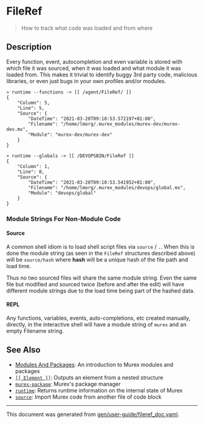 # FileRef

> How to track what code was loaded and from where

## Description

Every function, event, autocompletion and even variable is stored with which
file it was sourced, when it was loaded and what module it was loaded from.
This makes it trivial to identify buggy 3rd party code, malicious libraries, or
even just bugs in your own profiles and/or modules.

```
» runtime --functions -> [[ /agent/FileRef/ ]]
{
    "Column": 5,
    "Line": 5,
    "Source": {
        "DateTime": "2021-03-28T09:10:53.572197+01:00",
        "Filename": "/home/lmorg/.murex_modules/murex-dev/murex-dev.mx",
        "Module": "murex-dev/murex-dev"
    }
}

» runtime --globals -> [[ /DEVOPSBIN/FileRef ]]
{
    "Column": 1,
    "Line": 0,
    "Source": {
        "DateTime": "2021-03-28T09:10:53.541952+01:00",
        "Filename": "/home/lmorg/.murex_modules/devops/global.mx",
        "Module": "devops/global"
    }
}
```

### Module Strings For Non-Module Code

#### Source

A common shell idiom is to load shell script files via `source` / `.`. When
this is done the module string (as seen in the `FileRef` structures described
above) will be `source/hash` where **hash** will be a unique hash of the file
path and load time.

Thus no two sourced files will share the same module string. Even the same file
but modified and sourced twice (before and after the edit) will have different
module strings due to the load time being part of the hashed data.

#### REPL

Any functions, variables, events, auto-completions, etc created manually,
directly, in the interactive shell will have a module string of `murex` and an
empty Filename string.

## See Also

* [Modules And Packages](../user-guide/modules.md):
  An introduction to Murex modules and packages
* [`[[ Element ]]`](../parser/element.md):
  Outputs an element from a nested structure
* [`murex-package`](../commands/murex-package.md):
  Murex's package manager
* [`runtime`](../commands/runtime.md):
  Returns runtime information on the internal state of Murex
* [`source`](../commands/source.md):
  Import Murex code from another file of code block

<hr/>

This document was generated from [gen/user-guide/fileref_doc.yaml](https://github.com/lmorg/murex/blob/master/gen/user-guide/fileref_doc.yaml).